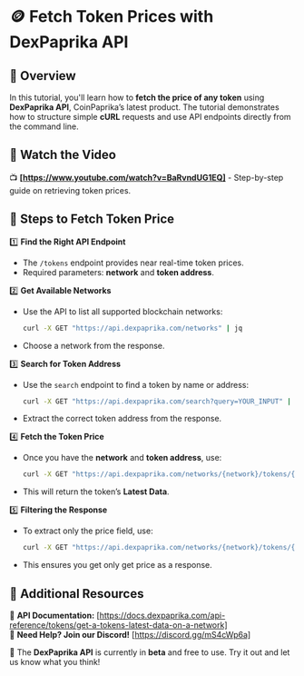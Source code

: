# 🪙 Fetch Token Prices with DexPaprika API

## 📌 Overview
In this tutorial, you'll learn how to **fetch the price of any token** using **DexPaprika API**, CoinPaprika’s latest product. The tutorial demonstrates how to structure simple **cURL** requests and use API endpoints directly from the command line.

## 🎥 Watch the Video
📺 **[https://www.youtube.com/watch?v=BaRvndUG1EQ]** - Step-by-step guide on retrieving token prices.

## 🚀 Steps to Fetch Token Price
1️⃣ **Find the Right API Endpoint**  
   - The `/tokens` endpoint provides near real-time token prices.  
   - Required parameters: **network** and **token address**.  

2️⃣ **Get Available Networks**  
   - Use the API to list all supported blockchain networks:  
     ```sh
     curl -X GET "https://api.dexpaprika.com/networks" | jq
     ```
   - Choose a network from the response.

3️⃣ **Search for Token Address**  
   - Use the `search` endpoint to find a token by name or address:  
     ```sh
     curl -X GET "https://api.dexpaprika.com/search?query=YOUR_INPUT" | jq
     ```
   - Extract the correct token address from the response.

4️⃣ **Fetch the Token Price**  
   - Once you have the **network** and **token address**, use:  
     ```sh
     curl -X GET "https://api.dexpaprika.com/networks/{network}/tokens/{token_address}" | jq
     ```
   - This will return the token’s **Latest Data**.

5️⃣ **Filtering the Response**  
   - To extract only the price field, use:  
     ```sh
     curl -X GET "https://api.dexpaprika.com/networks/{network}/tokens/{token_address}" | jq '.summary.price_usd'
     ```
   - This ensures you get only get price as a response.

## 🔗 Additional Resources
📜 **API Documentation:** [https://docs.dexpaprika.com/api-reference/tokens/get-a-tokens-latest-data-on-a-network]  
💬 **Need Help? Join our Discord!** [https://discord.gg/mS4cWp6a]  

🚀 The **DexPaprika API** is currently in **beta** and free to use. Try it out and let us know what you think!  
